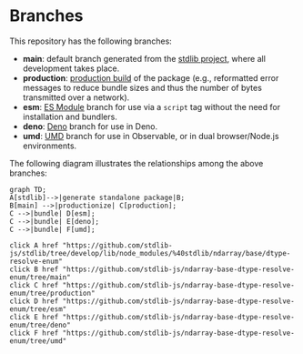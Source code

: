 <!--

@license Apache-2.0

Copyright (c) 2022 The Stdlib Authors.

Licensed under the Apache License, Version 2.0 (the "License");
you may not use this file except in compliance with the License.
You may obtain a copy of the License at

    http://www.apache.org/licenses/LICENSE-2.0

Unless required by applicable law or agreed to in writing, software
distributed under the License is distributed on an "AS IS" BASIS,
WITHOUT WARRANTIES OR CONDITIONS OF ANY KIND, either express or implied.
See the License for the specific language governing permissions and
limitations under the License.

-->

# Branches

This repository has the following branches:

-   **main**: default branch generated from the [stdlib project][stdlib-url], where all development takes place.
-   **production**: [production build][production-url] of the package (e.g., reformatted error messages to reduce bundle sizes and thus the number of bytes transmitted over a network).
-   **esm**: [ES Module][esm-url] branch for use via a `script` tag without the need for installation and bundlers.
-   **deno**: [Deno][deno-url] branch for use in Deno.
-   **umd**: [UMD][umd-url] branch for use in Observable, or in dual browser/Node.js environments.

The following diagram illustrates the relationships among the above branches:

```mermaid
graph TD;
A[stdlib]-->|generate standalone package|B;
B[main] -->|productionize| C[production];
C -->|bundle| D[esm];
C -->|bundle| E[deno];
C -->|bundle| F[umd];

click A href "https://github.com/stdlib-js/stdlib/tree/develop/lib/node_modules/%40stdlib/ndarray/base/dtype-resolve-enum"
click B href "https://github.com/stdlib-js/ndarray-base-dtype-resolve-enum/tree/main"
click C href "https://github.com/stdlib-js/ndarray-base-dtype-resolve-enum/tree/production"
click D href "https://github.com/stdlib-js/ndarray-base-dtype-resolve-enum/tree/esm"
click E href "https://github.com/stdlib-js/ndarray-base-dtype-resolve-enum/tree/deno"
click F href "https://github.com/stdlib-js/ndarray-base-dtype-resolve-enum/tree/umd"
```

[stdlib-url]: https://github.com/stdlib-js/stdlib/tree/develop/lib/node_modules/%40stdlib/ndarray/base/dtype-resolve-enum
[production-url]: https://github.com/stdlib-js/ndarray-base-dtype-resolve-enum/tree/production
[deno-url]: https://github.com/stdlib-js/ndarray-base-dtype-resolve-enum/tree/deno
[umd-url]: https://github.com/stdlib-js/ndarray-base-dtype-resolve-enum/tree/umd
[esm-url]: https://github.com/stdlib-js/ndarray-base-dtype-resolve-enum/tree/esm